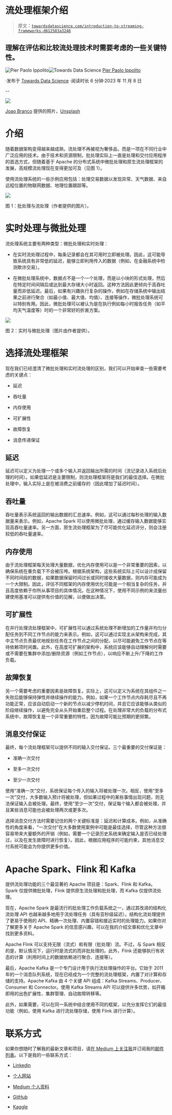 # 流处理框架介绍

> 原文：[`towardsdatascience.com/introduction-to-streaming-frameworks-d612583a3246`](https://towardsdatascience.com/introduction-to-streaming-frameworks-d612583a3246)

## 理解在评估和比较流处理技术时需要考虑的一些关键特性。

[](https://pierpaoloippolito28.medium.com/?source=post_page-----d612583a3246--------------------------------)![Pier Paolo Ippolito](https://pierpaoloippolito28.medium.com/?source=post_page-----d612583a3246--------------------------------)[](https://towardsdatascience.com/?source=post_page-----d612583a3246--------------------------------)![Towards Data Science](https://towardsdatascience.com/?source=post_page-----d612583a3246--------------------------------) [Pier Paolo Ippolito](https://pierpaoloippolito28.medium.com/?source=post_page-----d612583a3246--------------------------------)

·发布于 [Towards Data Science](https://towardsdatascience.com/?source=post_page-----d612583a3246--------------------------------) ·阅读时长 6 分钟·2023 年 11 月 8 日

--

![](img/dbb92cc79b1e109a4c0ceeb2602b29ef.png)

[Joao Branco](https://unsplash.com/@jfobranco?utm_source=medium&utm_medium=referral) 提供的照片，[Unsplash](https://unsplash.com/?utm_source=medium&utm_medium=referral)

# 介绍

随着数据架构变得越来越成熟，流处理不再被视为奢侈品，而是一项在不同行业中广泛应用的技术。由于技术和资源限制，批处理实际上一直是处理和交付应用程序的首选方式，但随着基于 Apache 的分布式系统中微批处理和原生流处理框架的发展，高规模流处理现在变得更加可及（见图 1）。

使用流处理系统的一些示例应用包括：处理交易数据以发现异常、天气数据、来自远程位置的物联网数据、地理位置跟踪等。

![](img/bf3c7883342ec4cb1055f4bf4e27ce82.png)

图 1：批处理与流处理（作者提供的图片）。

# 实时处理与微批处理

流处理系统主要有两种类型：微批处理和实时处理：

+   在实时流处理过程中，每条记录都会在其可用时立即被处理。因此，这可能导致系统具有非常低的延迟，能够立即利用传入的数据（例如，在金融系统中检测欺诈交易）。

+   在微批处理系统中，数据点不是一个一个处理，而是以小块的形式处理，然后在特定时间间隔后或达到最大存储大小时返回。这种方法因此更倾向于高吞吐量而非低延迟。最后，如果有兴趣执行复杂的操作，例如在存储系统中输出结果之前进行聚合（如最小值、最大值、均值）、连接等操作，微批处理系统可以特别有用。因此，微批处理可以被认为是在执行例如每小时报告任务（如平均天气温度等）时的一个非常好的折衷方案。

![](img/56028732bd9dcc650e87a06e344a4861.png)

图 2：实时与微批处理（图片由作者提供）。

# 选择流处理框架

现在我们已经澄清了微批处理和实时流处理的区别，我们可以开始审查一些需要考虑的关键点：

+   延迟

+   吞吐量

+   内存使用

+   可扩展性

+   故障恢复

+   消息传递保证

## 延迟

延迟可以定义为处理一个或多个输入并返回输出所需的时间（流记录进入系统后处理的时间）。如果低延迟是主要限制，则流处理框架将是我们的最佳选择。在微批处理中，输入实际上是在被消费之前缓存的（因此增加了延迟时间）。

## 吞吐量

吞吐量表示系统返回的输出数据的汇总速率。例如，这可以通过每秒处理的输入数据量来表示。例如，Apache Spark 可以使用微批处理，通过缓存输入数据能够实现高吞吐量速率。另一方面，原生流处理框架为了尽可能优化延迟评分，则会注册较低的吞吐量速率。

## 内存使用

由于流处理框架每天处理大量数据，优化内存使用可以是一个非常重要的因素，以确保系统在重负载下不会被压垮。根据系统架构，这些系统实际上可以设计成保留不同时间段的数据，如果数据保留时间过长或同时接收大量数据，则内存可能成为一个大限制。因此，评估不同框架的内存使用优化可能是一个相当复杂的任务，并且高度依赖于你所从事项目的具体情况。在这种情况下，使用不同示例的来流量创建使用基准可以提供有价值的见解，以便做出决策。

## 可扩展性

在并行处理流处理框架中，可扩展性可以通过系统处理不断增加的工作量并均匀分配任务到不同工作节点的能力来表示。例如，这可以通过实现主从架构来完成，其中主节点负责最优地规划任务在工作节点之间的分配，以尽可能避免工作节点在等待依赖项时闲置。此外，在高度可扩展的架构中，系统应该能够自动理解何时需要或不需要在集群中添加/删除资源（例如工作节点），以响应不断上升/下降的工作负载。

## 故障恢复

另一个需要考虑的重要因素是故障恢复。实际上，这可以定义为系统在其组件之一失败后能够保持弹性并继续操作的能力。例如，如果一个工作节点内存耗尽且不再功能正常，应该自动启动一个新的节点以减少停机时间，并且它应该能够从类似的阶段继续操作，以避免完全从头开始重启整个过程。在处理非常大的负载的分布式系统中，故障恢复是一个非常重要的特性，因为故障可能比预期的更频繁。

## 消息交付保证

最终，每个流处理框架可以提供不同的输入交付保证。三个最重要的交付保证是：

+   准确一次交付

+   至多一次交付

+   至少一次交付

使用“准确一次”交付，系统保证每个传入的输入将被处理一次。相反，使用“至多一次”交付，大多数输入预计将被处理，但如果过程中的某些事情出现问题，则无法保证输入会被处理。最终，使用“至少一次”交付，保证每个输入都会被处理，并且某些消息可能也会被处理两次或更多次。

选择消息交付方法时需要记住的两个关键标准是：延迟和计算成本。例如，从准确性的角度来看，“一次交付”在大多数使用案例中可能是最佳选择，尽管这种方法很容易带来大量额外的开销（例如，需要一个记录历史系统来确定输入是否已经处理过，以及在发生故障时进行恢复）。因此，根据应用程序的可能约束，其他消息交付系统可能会为你提供更多价值。

# Apache Spark、Flink 和 Kafka

提供流处理功能的三个最显著的 Apache 项目是：Spark、Flink 和 Kafka。Spark 仅提供微批处理，Flink 提供原生流处理和批处理，而 Kafka 仅提供流处理。

现在，Apache Spark 是最流行的批处理工作负载系统之一，通过其改进的结构化流处理 API 也越来越多地用于流处理任务（具有亚秒级延迟）。结构化流处理提供了更易于使用的 API、精确一次处理、内置容错和接近实时的处理能力。如果你对了解更多关于 Apache Spark 的信息感兴趣，可以在我的介绍文章和优化文章中找到更多资料。

Apache Flink 可以支持无限（流式）和有限（批处理）流。不过，与 Spark 相反的是，默认情况下，运行时是流式的而非批处理的。此外，Flink 还能够执行有状态的计算（利用时间上的数据依赖进行聚合、连接等）。

最后，Apache Kafka 是一个专门设计用于执行流处理操作的平台。它始于 2011 年的一个消息队列系统，现在已经成为一个完整的流处理框架，内置了对计算和存储的支持。Apache Kafka 由 4 个关键 API 组成：Kafka Streams、Producer、Consumer 和 Connector。使用 Kafka Streams API 可以提供许多优势，如开箱即用的出色扩展性、集群管理、自动故障转移等。

此外，如果需要，可以在同一系统中结合使用不同的框架，以充分发挥它们的最佳功能（例如，使用 Kafka 进行流处理存储，使用 Flink 进行计算）。

# 联系方式

如果你想随时了解我的最新文章和项目，请[在 Medium 上关注我](https://pierpaoloippolito28.medium.com/subscribe)并订阅我的[邮件列表](http://eepurl.com/gwO-Dr)。以下是我的一些联系方式：

+   [Linkedin](https://uk.linkedin.com/in/pier-paolo-ippolito-202917146)

+   [个人网站](https://pierpaolo28.github.io/)

+   [Medium 个人资料](https://towardsdatascience.com/@pierpaoloippolito28)

+   [GitHub](https://github.com/pierpaolo28)

+   [Kaggle](https://www.kaggle.com/pierpaolo28)
